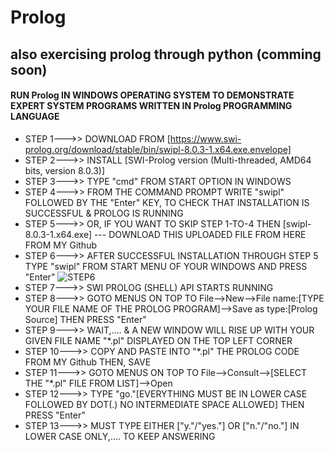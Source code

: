# Prolog
## also exercising prolog through python (comming soon)
#### RUN Prolog IN WINDOWS OPERATING SYSTEM TO DEMONSTRATE EXPERT SYSTEM PROGRAMS WRITTEN IN Prolog PROGRAMMING LANGUAGE
- STEP 1--->>  DOWNLOAD FROM [https://www.swi-prolog.org/download/stable/bin/swipl-8.0.3-1.x64.exe.envelope]
- STEP 2--->>  INSTALL  [SWI-Prolog version (Multi-threaded, AMD64 bits, version 8.0.3)]
- STEP 3--->>  TYPE "cmd" FROM START OPTION IN WINDOWS 
- STEP 4--->>  FROM THE COMMAND PROMPT WRITE "swipl" FOLLOWED BY THE "Enter" KEY, TO CHECK THAT INSTALLATION IS SUCCESSFUL & PROLOG IS RUNNING
- STEP 5--->>  OR, IF YOU WANT TO SKIP STEP 1-TO-4 THEN [swipl-8.0.3-1.x64.exe] --- DOWNLOAD THIS UPLOADED FILE FROM HERE FROM MY Github
- STEP 6--->>  AFTER SUCCESSFUL INSTALLATION THROUGH STEP 5 TYPE "swipl" FROM START MENU OF YOUR WINDOWS AND PRESS "Enter"
![STEP6](https://user-images.githubusercontent.com/118433479/205475540-9ab94aed-45f7-4b2b-aff8-35393a2f4c9c.jpg)
- STEP 7--->>  SWI PROLOG (SHELL) API STARTS RUNNING
- STEP 8--->>  GOTO MENUS ON TOP TO File-->New-->File name:[TYPE YOUR FILE NAME OF THE PROLOG PROGRAM]-->Save as type:[Prolog Source] THEN PRESS "Enter"
- STEP 9--->>  WAIT,.... & A NEW WINDOW WILL RISE UP WITH YOUR GIVEN FILE NAME "*.pl" DISPLAYED ON THE TOP LEFT CORNER
- STEP 10--->> COPY AND PASTE INTO "*.pl" THE PROLOG CODE FROM MY Github THEN, SAVE
- STEP 11--->> GOTO MENUS ON TOP TO File-->Consult-->[SELECT THE "*.pl" FILE FROM LIST]-->Open
- STEP 12--->> TYPE "go."[EVERYTHING MUST BE IN LOWER CASE FOLLOWED BY DOT(.) NO INTERMEDIATE SPACE ALLOWED] THEN PRESS "Enter"
- STEP 13--->> MUST TYPE EITHER ["y."/"yes."] OR ["n."/"no."] IN LOWER CASE ONLY,.... TO KEEP ANSWERING 
